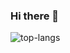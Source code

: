 ### Hi there 👋

<!--
**alirezaarzehgar/alirezaarzehgar** is a ✨ _special_ ✨ repository because its `README.md` (this file) appears on your GitHub profile.

Here are some ideas to get you started:

- 🔭 I’m currently working on ...
- 🌱 I’m currently learning ...
- 👯 I’m looking to collaborate on ...
- 🤔 I’m looking for help with ...
- 💬 Ask me about ...
- 📫 How to reach me: ...
- 😄 Pronouns: ...
- ⚡ Fun fact: ...
-->

![top-langs](https://github-readme-stats.vercel.app/api/top-langs?username=alirezaarzehgar&show_icons=true&theme=radical)
